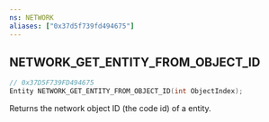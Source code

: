 ```yaml
---
ns: NETWORK
aliases: ["0x37d5f739fd494675"]
---
```

## NETWORK_GET_ENTITY_FROM_OBJECT_ID

```c
// 0x37D5F739FD494675
Entity NETWORK_GET_ENTITY_FROM_OBJECT_ID(int ObjectIndex);
```

Returns the network object ID (the code id) of a entity.

